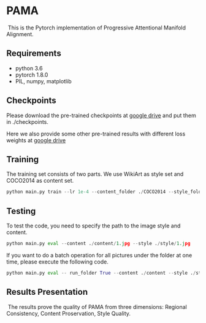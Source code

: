 PAMA
================
​		This is the Pytorch implementation of Progressive Attentional Manifold Alignment.

## Requirements

* python 3.6
* pytorch 1.8.0
* PIL, numpy, matplotlib

## Checkpoints

Please download the pre-trained checkpoints at [google drive](https://drive.google.com/file/d/1rPB_qnelVVSad6CtadmhRFi0PMI_RKdy/view?usp=sharing) and put them in ./checkpoints. 

Here we also provide some other pre-trained results with different loss weights at [google drive]()

## Training

The training set consists of two parts. We use WikiArt as style set and COCO2014 as content set.

```python
python main.py train --lr 1e-4 --content_folder ./COCO2014 --style_folder ./WikiArt
```

## Testing

To test the code, you need to specify the path to the image style and content. 

```python
python main.py eval --content ./content/1.jpg --style ./style/1.jpg
```

If you want to do a batch operation for all pictures under the folder at one time, please execute the following code.

```python
python main.py eval -- run_folder True --content ./content --style ./style
```


## Results Presentation

​		The results prove the quality of PAMA from three dimensions: Regional Consistency, Content Proservation, Style Quality.  
